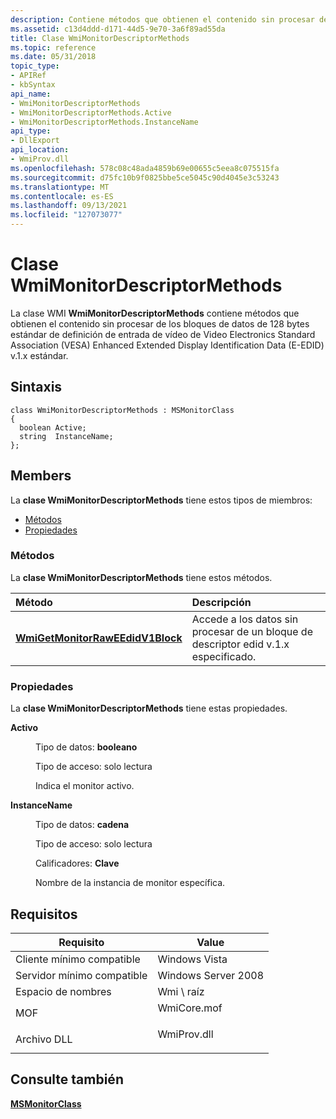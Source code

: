 ```yaml
---
description: Contiene métodos que obtienen el contenido sin procesar de los bloques de datos de 128 bytes estándar de Video Electronics Standard Association (VESA) Enhanced Extended Display Identification Data (E-EDID) v.1.x estándar.
ms.assetid: c13d4ddd-d171-44d5-9e70-3a6f89ad55da
title: Clase WmiMonitorDescriptorMethods
ms.topic: reference
ms.date: 05/31/2018
topic_type:
- APIRef
- kbSyntax
api_name:
- WmiMonitorDescriptorMethods
- WmiMonitorDescriptorMethods.Active
- WmiMonitorDescriptorMethods.InstanceName
api_type:
- DllExport
api_location:
- WmiProv.dll
ms.openlocfilehash: 578c08c48ada4859b69e00655c5eea8c075515fa
ms.sourcegitcommit: d75fc10b9f0825bbe5ce5045c90d4045e3c53243
ms.translationtype: MT
ms.contentlocale: es-ES
ms.lasthandoff: 09/13/2021
ms.locfileid: "127073077"
---
```

# <a name="wmimonitordescriptormethods-class"></a>Clase WmiMonitorDescriptorMethods

La clase WMI **WmiMonitorDescriptorMethods** contiene métodos que obtienen el contenido sin procesar de los bloques de datos de 128 bytes estándar de definición de entrada de vídeo de Video Electronics Standard Association (VESA) Enhanced Extended Display Identification Data (E-EDID) v.1.x estándar.

## <a name="syntax"></a>Sintaxis

``` syntax
class WmiMonitorDescriptorMethods : MSMonitorClass
{
  boolean Active;
  string  InstanceName;
};
```

## <a name="members"></a>Members

La **clase WmiMonitorDescriptorMethods** tiene estos tipos de miembros:

-   [Métodos](#wmimonitordescriptormethods-class)
-   [Propiedades](#properties)

### <a name="methods"></a>Métodos

La **clase WmiMonitorDescriptorMethods** tiene estos métodos.



| Método                                                                                           | Descripción                                                                   |
|:-------------------------------------------------------------------------------------------------|:------------------------------------------------------------------------------|
| [**WmiGetMonitorRawEEdidV1Block**](wmigetmonitorraweedidv1block-wmimonitordescriptormethods.md) | Accede a los datos sin procesar de un bloque de descriptor edid v.1.x especificado.<br/> |



 

### <a name="properties"></a>Propiedades

La **clase WmiMonitorDescriptorMethods** tiene estas propiedades.

<dl> <dt>

**Activo**
</dt> <dd> <dl> <dt>

Tipo de datos: **booleano**
</dt> <dt>

Tipo de acceso: solo lectura
</dt> </dl>

Indica el monitor activo.

</dd> <dt>

**InstanceName**
</dt> <dd> <dl> <dt>

Tipo de datos: **cadena**
</dt> <dt>

Tipo de acceso: solo lectura
</dt> <dt>

Calificadores: **Clave**
</dt> </dl>

Nombre de la instancia de monitor específica.

</dd> </dl>

## <a name="requirements"></a>Requisitos



| Requisito | Value |
|-------------------------------------|----------------------------------------------------------------------------------------|
| Cliente mínimo compatible<br/> | Windows Vista<br/>                                                               |
| Servidor mínimo compatible<br/> | Windows Server 2008<br/>                                                         |
| Espacio de nombres<br/>                | Wmi \\ raíz<br/>                                                                   |
| MOF<br/>                      | <dl> <dt>WmiCore.mof</dt> </dl> |
| Archivo DLL<br/>                      | <dl> <dt>WmiProv.dll</dt> </dl> |



## <a name="see-also"></a>Consulte también

<dl> <dt>

[**MSMonitorClass**](msmonitorclass.md)
</dt> </dl>

 

 




